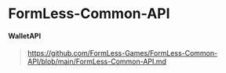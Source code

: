 # FormLess-Common-API
#### WalletAPI
> https://github.com/FormLess-Games/FormLess-Common-API/blob/main/FormLess-Common-API.md
